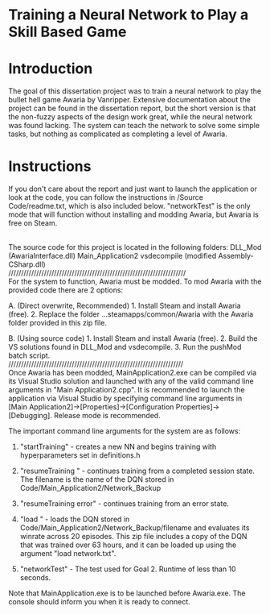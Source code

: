 # Training a Neural Network to Play a Skill Based Game
# Introduction
The goal of this dissertation project was to train a neural network to play the bullet hell game Awaria by Vanripper. Extensive documentation about the project can 
be found in the dissertation report, but the short version is that the non-fuzzy aspects of the design work great, while the neural network was found lacking. The
system can teach the network to solve some simple tasks, but nothing as complicated as completing a level of Awaria. 

# Instructions
If you don't care about the report and just want to launch the application or look at the code, you can follow the instructions in /Source Code/readme.txt, which is also included
below. "networkTest" is the only mode that will function without installing and modding Awaria, but Awaria is free on Steam. </br> </br>

The source code for this project is located in the following folders:
DLL_Mod (AwariaInterface.dll)
Main_Application2
vsdecompile (modified Assembly-CSharp.dll) </br>
////////////////////////////////////////////////////////////////////// </br>
For the system to function, Awaria must be modded. To mod Awaria with the provided code there are 2 options:

A. (Direct overwrite, Recommended) 
	1. Install Steam and install Awaria (free).
	2. Replace the folder ...steamapps/common/Awaria with the Awaria folder provided in this zip file.

B. (Using source code)
	1. Install Steam and install Awaria (free).
	2. Build the VS solutions found in DLL_Mod and vsdecompile.
	3. Run the pushMod batch script. </br>
///////////////////////////////////////////////////////////////////// </br>
Once Awaria has been modded, MainApplication2.exe can be compiled via its Visual Studio solution and launched with any of the valid command line arguments in "Main Application2.cpp". It is recommended to launch the application via Visual Studio by specifying command line arguments in [Main Application2]->[Properties]->[Configuration Properties]->[Debugging]. Release mode is recommended.

The important command line arguments for the system are as follows:
1. "startTraining" - creates a new NN and begins training with hyperparameters set in definitions.h

2. "resumeTraining <filename>" - continues training from a completed session state. The filename is the name of the DQN stored in Code/Main_Application2/Network_Backup

3. "resumeTraining <filename> error" - continues training from an error state.

4. "load <filename>" - loads the DQN stored in Code/Main_Application2/Network_Backup/filename and evaluates its winrate across 20 episodes. This zip file includes a copy of the DQN that was trained over 63 hours, and it can be loaded up using the argument "load network.txt". 

5. "networkTest" - The test used for Goal 2. Runtime of less than 10 seconds. 

Note that MainApplication.exe is to be launched before Awaria.exe. The console should inform you when it is ready to connect.